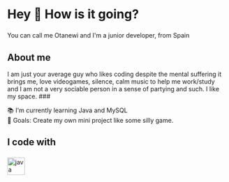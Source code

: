 <h1 align="left">Hey 👋 How is it going?</h1>

###

<p align="left">You can call me Otanewi and I'm a junior developer, from Spain</p>

###

<h2 align="left">About me</h2>

<p align="left">I am just your average guy who likes coding despite the mental suffering it brings me, love videogames, silence, calm music to help me work/study and I am not a very sociable person in a sense of partying and such. I like my space.
###

<p align="left">📚 I'm currently learning Java and MySQL<br>🎯 Goals: Create my own mini project like some silly game.</p>

###

<h2 align="left">I code with</h2>

###

<div align="left">
  <img src="https://cdn.jsdelivr.net/gh/devicons/devicon/icons/java/java-original.svg" height="40" alt="java logo" />
  <img width="12" />
</div>

###
<!--
**Noxiffow/Noxiffow** is a ✨ _special_ ✨ repository because its `README.md` (this file) appears on your GitHub profile.

Here are some ideas to get you started:

- 🔭 I’m currently working on ...
- 🌱 I’m currently learning ...
- 👯 I’m looking to collaborate on ...
- 🤔 I’m looking for help with ...
- 💬 Ask me about ...
- 📫 How to reach me: ...
- 😄 Pronouns: ...
- ⚡ Fun fact: ...
-->
